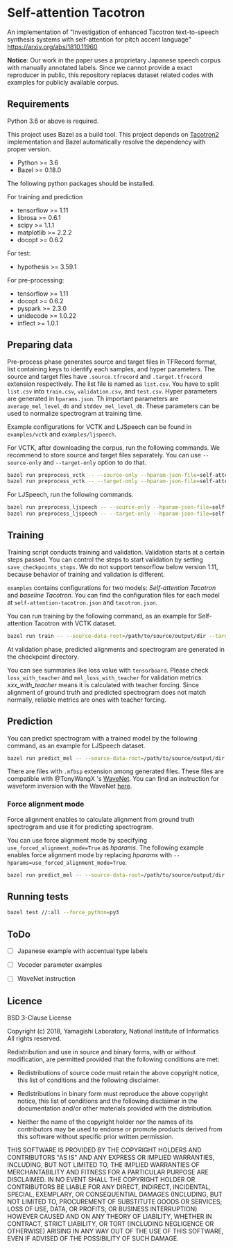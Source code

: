# Self-attention Tacotron
An implementation of "Investigation of enhanced Tacotron text-to-speech synthesis systems with self-attention for pitch accent language" https://arxiv.org/abs/1810.11960

**Notice**: Our work in the paper uses a proprietary Japanese speech corpus with manually annotated labels.
Since we cannot provide a exact reproducer in public, this repository replaces dataset related codes with examples for 
publicly available corpus.


## Requirements

Python 3.6 or above is required.

This project uses Bazel as a build tool. 
This project depends on [Tacotron2](https://github.com/nii-yamagishilab/tacotron2) implementation and Bazel automatically resolve the dependency with proper version.

- Python >= 3.6
- Bazel >= 0.18.0

The following python packages should be installed.

For training and prediction
- tensorflow >= 1.11
- librosa >= 0.6.1
- scipy >= 1.1.1
- matplotlib >= 2.2.2
- docopt >= 0.6.2

For test:
- hypothesis >= 3.59.1

For pre-processing:
- tensorflow >= 1.11
- docopt >= 0.6.2
- pyspark >= 2.3.0
- unidecode >= 1.0.22
- inflect >= 1.0.1


## Preparing data

Pre-process phase generates source and target files in TFRecord format, list containing keys to identify each samples, and hyper parameters.
The source and target files have `.source.tfrecord` and `.target.tfrecord` extension respectively.
The list file is named as `list.csv`. You have to split `list.csv` into `train.csv`, `validation.csv`, and `test.csv`.
Hyper parameters are generated in `hparams.json`. Th important parameters are `average_mel_level_db` and `stddev_mel_level_db`. 
These parameters can be used to normalize spectrogram at training time.

Example configurations for VCTK and LJSpeech can be found in `examples/vctk` and `examples/ljspeech`.


For VCTK, after downloading the corpus, run the following commands.
We recommend to store source and target files separately. You can use `--source-only` and `--target-only` option to do that.

```bash
bazel run preprocess_vctk -- --source-only --hparam-json-file=self-attention-tacotron/examples/vctk/self-attention-tacotron.json /path/to/VCTK-Corpus  /path/to/source/output/dir
bazel run preprocess_vctk -- --target-only --hparam-json-file=self-attention-tacotron/examples/vctk/self-attention-tacotron.json /path/to/VCTK-Corpus  /path/to/target/output/dir
```

For LJSpeech, run the following commands.

```bash
bazel run preprocess_ljspeech -- --source-only --hparam-json-file=self-attention-tacotron/examples/ljspeech/self-attention-tacotron.json /path/to/LJSpeech-1.1  /path/to/source/output/dir
bazel run preprocess_ljspeech -- --target-only --hparam-json-file=self-attention-tacotron/examples/ljspeech/self-attention-tacotron.json /path/to/LJSpeech-1.1  /path/to/target/output/dir
```


## Training

Training script conducts training and validation. 
Validation starts at a certain steps passed. You can control the steps to start validation by setting `save_checkpoints_steps`.
We do not support tensorflow below version 1.11, because behavior of training and validation is different.

`examples` contains configurations for two models: *Self-attention Tacotron* and *baseline Tacotron*.
You can find the configuration files for each model at `self-attention-tacotron.json` and `tacotron.json`.

You can run training by the following command, as an example for Self-attention Tacotron with VCTK dataset.

```bash
bazel run train -- --source-data-root=/path/to/source/output/dir --target-data-root=/path/to/target/output/dir --checkpoint-dir=/path/to/save/checkpoints --checkpoint=/path/to/model.ckpt-XXXX --selected-list-dir=self-attention-tacotron/examples/vctk --hparam-json-file=self-attention-tacotron/examples/vctk/self-attention-tacotron.json
```

At validation phase, predicted alignments and spectrogram are generated in the checkpoint directory.

You can see summaries like loss value with `tensorboard`. 
Please check `loss_with_teacher` and `mel_loss_with_teacher` for validation metrics.
*xxx_with_teacher* means it is calculated with teacher forcing. 
Since alignment of ground truth and predicted spectrogram does not match normally, reliable metrics are ones with teacher forcing.


## Prediction

You can predict spectrogram with a trained model by the following command, as an example for LJSpeech dataset.

```bash
bazel run predict_mel -- --source-data-root=/path/to/source/output/dir --target-data-root=/path/to/target/output/dir --checkpoint-dir=/path/to/save/checkpoints --output-dir=/path/to/output/results --selected-list-dir=self-attention-tacotron/examples/vctk --hparam-json-file=self-attention-tacotron/examples/ljspeech/self-attention-tacotron.json
```

There are files with `.mfbsp` extension among generated files.
These files are compatible with @TonyWangX 's [WaveNet](https://github.com/nii-yamagishilab/project-CURRENNT-public).
You can find an instruction for waveform inversion with the WaveNet [here](./WaveNet.md).

### Force alignment mode

Force alignment enables to calculate alignment from ground truth spectrogram and use it for predicting spectrogram.

You can use force alignment mode by specifying `use_forced_alignment_mode=True` as *hparams*. 
The following example enables force alignment mode by replacing *hparams* with `--hparams=use_forced_alignment_mode=True`.

```bash
bazel run predict_mel -- --source-data-root=/path/to/source/output/dir --target-data-root=/path/to/target/output/dir --checkpoint-dir=/path/to/save/checkpoints --output-dir=/path/to/output/results --selected-list-dir=self-attention-tacotron/examples/vctk --hparams=use_forced_alignment_mode=True --hparam-json-file=self-attention-tacotron/examples/ljspeech/self-attention-tacotron.json
```


## Running tests

```bash
bazel test //:all --force_python=py3 
```


## ToDo

- [ ] Japanese example with accentual type labels
- [ ] Vocoder parameter examples
- [ ] WaveNet instruction


## Licence

BSD 3-Clause License

Copyright (c) 2018, Yamagishi Laboratory, National Institute of Informatics
All rights reserved.

Redistribution and use in source and binary forms, with or without
modification, are permitted provided that the following conditions are met:

* Redistributions of source code must retain the above copyright notice, this
  list of conditions and the following disclaimer.

* Redistributions in binary form must reproduce the above copyright notice,
  this list of conditions and the following disclaimer in the documentation
  and/or other materials provided with the distribution.

* Neither the name of the copyright holder nor the names of its
  contributors may be used to endorse or promote products derived from
  this software without specific prior written permission.

THIS SOFTWARE IS PROVIDED BY THE COPYRIGHT HOLDERS AND CONTRIBUTORS "AS IS"
AND ANY EXPRESS OR IMPLIED WARRANTIES, INCLUDING, BUT NOT LIMITED TO, THE
IMPLIED WARRANTIES OF MERCHANTABILITY AND FITNESS FOR A PARTICULAR PURPOSE ARE
DISCLAIMED. IN NO EVENT SHALL THE COPYRIGHT HOLDER OR CONTRIBUTORS BE LIABLE
FOR ANY DIRECT, INDIRECT, INCIDENTAL, SPECIAL, EXEMPLARY, OR CONSEQUENTIAL
DAMAGES (INCLUDING, BUT NOT LIMITED TO, PROCUREMENT OF SUBSTITUTE GOODS OR
SERVICES; LOSS OF USE, DATA, OR PROFITS; OR BUSINESS INTERRUPTION) HOWEVER
CAUSED AND ON ANY THEORY OF LIABILITY, WHETHER IN CONTRACT, STRICT LIABILITY,
OR TORT (INCLUDING NEGLIGENCE OR OTHERWISE) ARISING IN ANY WAY OUT OF THE USE
OF THIS SOFTWARE, EVEN IF ADVISED OF THE POSSIBILITY OF SUCH DAMAGE.